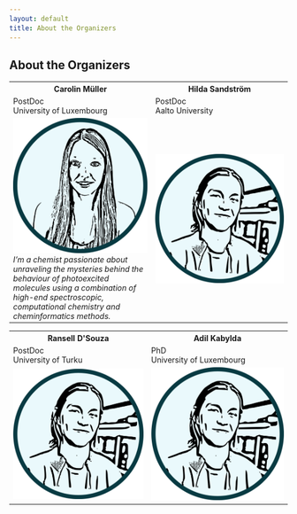 ```yaml
---
layout: default
title: About the Organizers
---
```


## About the Organizers

<table>
<tr>
  <th> Carolin Müller </th>
  <th> Hilda Sandström </th>
</tr>
<tr>
  <td> PostDoc <br> University of Luxembourg </td>
  <td> PostDoc <br> Aalto University </td>
</tr>
<tr>
  <td width="300"> 
    <img width=250 src='https://raw.githubusercontent.com/ESTML/ESTML.github.io/main/assets/img/carolin_mueller.png'> <br>
   <i> I’m a chemist passionate about unraveling the mysteries behind the behaviour of photoexcited molecules using a combination of high-end spectroscopic, computational chemistry and cheminformatics methods. </i> <br>
  </td>
  <td width="300"> 
    <img width=250 src='https://raw.githubusercontent.com/ESTML/ESTML.github.io/main/assets/img/adil_kabylda.png'>
  </td>
</tr>
</table>

<table>
<tr>
  <th> Ransell D'Souza </th>
  <th> Adil Kabylda </th>
</tr> 
<tr>
  <td> PostDoc <br> University of Turku </td>
  <td> PhD <br> University of Luxembourg </td>
</tr>
<tr>
  <td width="300"> 
    <img width=250 src='https://raw.githubusercontent.com/ESTML/ESTML.github.io/main/assets/img/adil_kabylda.png'>
  </td>
  <td width="300"> 
    <img width=250 src='https://raw.githubusercontent.com/ESTML/ESTML.github.io/main/assets/img/adil_kabylda.png'>
  </td>
</tr>
</table>

